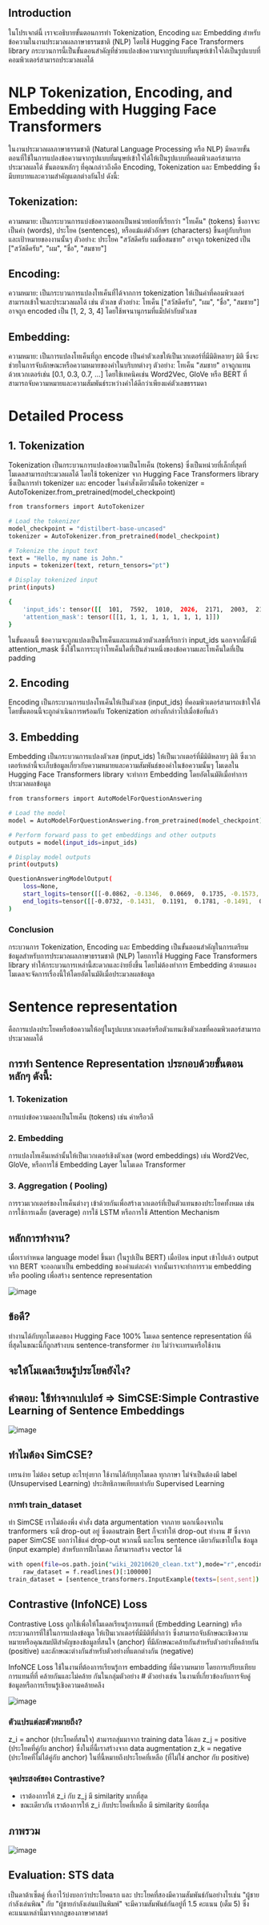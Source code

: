 
## Introduction

ในโปรเจกต์นี้ เราจะอธิบายขั้นตอนการทำ Tokenization, Encoding และ Embedding สำหรับข้อความในงานประมวลผลภาษาธรรมชาติ (NLP) โดยใช้ Hugging Face Transformers library กระบวนการนี้เป็นขั้นตอนสำคัญที่ช่วยแปลงข้อความจากรูปแบบที่มนุษย์เข้าใจได้เป็นรูปแบบที่คอมพิวเตอร์สามารถประมวลผลได้

# NLP Tokenization, Encoding, and Embedding with Hugging Face Transformers

ในงานประมวลผลภาษาธรรมชาติ (Natural Language Processing หรือ NLP) มีหลายขั้นตอนที่ใช้ในการแปลงข้อความจากรูปแบบที่มนุษย์เข้าใจได้ให้เป็นรูปแบบที่คอมพิวเตอร์สามารถประมวลผลได้ ขั้นตอนหลักๆ ที่คุณกล่าวถึงคือ Encoding, Tokenization และ Embedding ซึ่งมีบทบาทและความสำคัญแตกต่างกันไป ดังนี้:

## Tokenization:

ความหมาย: เป็นกระบวนการแบ่งข้อความออกเป็นหน่วยย่อยที่เรียกว่า "โทเค็น" (tokens) ซึ่งอาจจะเป็นคำ (words), ประโยค (sentences), หรือแม้แต่ตัวอักษร (characters) ขึ้นอยู่กับบริบทและเป้าหมายของงานนั้นๆ
ตัวอย่าง: ประโยค "สวัสดีครับ ผมชื่อสมชาย" อาจถูก tokenized เป็น ["สวัสดีครับ", "ผม", "ชื่อ", "สมชาย"]
## Encoding:

ความหมาย: เป็นกระบวนการแปลงโทเค็นที่ได้จากการ tokenization ให้เป็นค่าที่คอมพิวเตอร์สามารถเข้าใจและประมวลผลได้ เช่น ตัวเลข
ตัวอย่าง: โทเค็น ["สวัสดีครับ", "ผม", "ชื่อ", "สมชาย"] อาจถูก encoded เป็น [1, 2, 3, 4] โดยใช้พจนานุกรมที่แม็ปคำกับตัวเลข
## Embedding:

ความหมาย: เป็นการแปลงโทเค็นที่ถูก encode เป็นค่าตัวเลขให้เป็นเวกเตอร์ที่มีมิติหลายๆ มิติ ซึ่งจะช่วยในการจับลักษณะหรือความหมายของคำในบริบทต่างๆ
ตัวอย่าง: โทเค็น "สมชาย" อาจถูกแทนด้วยเวกเตอร์เช่น [0.1, 0.3, 0.7, ...] โดยใช้เทคนิคเช่น Word2Vec, GloVe หรือ BERT ที่สามารถจับความหมายและความสัมพันธ์ระหว่างคำได้ดีกว่าเพียงแค่ตัวเลขธรรมดา


# Detailed Process
## 1. Tokenization
Tokenization เป็นกระบวนการแปลงข้อความเป็นโทเค็น (tokens) ซึ่งเป็นหน่วยที่เล็กที่สุดที่โมเดลสามารถประมวลผลได้ โดยใช้ tokenizer จาก Hugging Face Transformers library
ซึ่งเป็นการทำ tokenizer และ encoder ในคำสั่งเดียวนั้นคือ tokenizer = AutoTokenizer.from_pretrained(model_checkpoint)
```bash
from transformers import AutoTokenizer

# Load the tokenizer
model_checkpoint = "distilbert-base-uncased"
tokenizer = AutoTokenizer.from_pretrained(model_checkpoint)

# Tokenize the input text
text = "Hello, my name is John."
inputs = tokenizer(text, return_tensors="pt")

# Display tokenized input
print(inputs)

```

```bash
{
    'input_ids': tensor([[  101,  7592,  1010,  2026,  2171,  2003,  2198,  1012,   102]]),
    'attention_mask': tensor([[1, 1, 1, 1, 1, 1, 1, 1, 1]])
}
```
ในขั้นตอนนี้ ข้อความจะถูกแปลงเป็นโทเค็นและแทนด้วยตัวเลขที่เรียกว่า input_ids นอกจากนี้ยังมี attention_mask ซึ่งใช้ในการระบุว่าโทเค็นใดที่เป็นส่วนหนึ่งของข้อความและโทเค็นใดที่เป็น padding

## 2. Encoding
Encoding เป็นกระบวนการแปลงโทเค็นให้เป็นตัวเลข (input_ids) ที่คอมพิวเตอร์สามารถเข้าใจได้ โดยขั้นตอนนี้จะถูกดำเนินการพร้อมกับ Tokenization อย่างที่กล่าวไปเมื่อข้อที่แล้ว

## 3. Embedding
Embedding เป็นกระบวนการแปลงตัวเลข (input_ids) ให้เป็นเวกเตอร์ที่มีมิติหลายๆ มิติ ซึ่งเวกเตอร์เหล่านี้จะเก็บข้อมูลเกี่ยวกับความหมายและความสัมพันธ์ของคำในข้อความนั้นๆ โมเดลใน Hugging Face Transformers library จะทำการ Embedding โดยอัตโนมัติเมื่อทำการประมวลผลข้อมูล
```bash
from transformers import AutoModelForQuestionAnswering

# Load the model
model = AutoModelForQuestionAnswering.from_pretrained(model_checkpoint)

# Perform forward pass to get embeddings and other outputs
outputs = model(input_ids=input_ids)

# Display model outputs
print(outputs)
```
```bash
QuestionAnsweringModelOutput(
    loss=None,
    start_logits=tensor([[-0.0862, -0.1346,  0.0669,  0.1735, -0.1573,  0.0515,  0.1061, -0.1576, -0.2093]]),
    end_logits=tensor([[-0.0732, -0.1431,  0.1191,  0.1781, -0.1491,  0.0582,  0.1076, -0.1413, -0.2223]])
)

```

### Conclusion
กระบวนการ Tokenization, Encoding และ Embedding เป็นขั้นตอนสำคัญในการเตรียมข้อมูลสำหรับการประมวลผลภาษาธรรมชาติ (NLP) โดยการใช้ Hugging Face Transformers library ทำให้กระบวนการเหล่านี้สะดวกและง่ายยิ่งขึ้น โดยไม่ต้องทำการ Embedding ด้วยตนเอง โมเดลจะจัดการเรื่องนี้ให้โดยอัตโนมัติเมื่อประมวลผลข้อมูล

# Sentence representation
 คือการแปลงประโยคหรือข้อความให้อยู่ในรูปแบบเวกเตอร์หรือตัวแทนเชิงตัวเลขที่คอมพิวเตอร์สามารถประมวลผลได้

## การทำ Sentence Representation ประกอบด้วยขั้นตอนหลักๆ ดังนี้:
### 1. Tokenization
การแบ่งข้อความออกเป็นโทเค็น (tokens) เช่น คำหรือวลี

### 2. Embedding
การแปลงโทเค็นเหล่านั้นให้เป็นเวกเตอร์เชิงตัวเลข (word embeddings) เช่น Word2Vec, GloVe, หรือการใช้ Embedding Layer ในโมเดล Transformer

### 3. Aggregation ( Pooling)
การรวมเวกเตอร์ของโทเค็นต่างๆ เข้าด้วยกันเพื่อสร้างเวกเตอร์ที่เป็นตัวแทนของประโยคทั้งหมด เช่น การใช้การเฉลี่ย (average) การใช้ LSTM หรือการใช้ Attention Mechanism

## หลักการทำงาน?
เมื่อเรากำหนด language model ขึ้นมา (ในรูปเป็น BERT) เมื่อป้อน input เข้าไปแล้ว output จาก BERT จะออกมาเป็น embedding ของคำแต่ละคำ จากนั้นเราจะทำการรวม embedding หรือ pooling เพื่อสร้าง sentence representation


![image](https://github.com/user-attachments/assets/bac939f1-53e8-41e4-8f9c-c81ec37abaab)


## ข้อดี?
ทำงานได้กับทุกโมเดลของ Hugging Face 100%
โมเดล sentence representation ที่ดีที่สุดในขณะนี้ก็ถูกสร้างบน sentence-transformer
ง่าย ไม่ว่าจะเทรนหรือใช้งาน

## จะให้โมเดลเรียนรู้ประโยคยังไง?
## คำตอบ: ใช้ท่าจากเปเปอร์ => SimCSE:Simple Contrastive Learning of Sentence Embeddings


![image](https://github.com/user-attachments/assets/286258c9-28d5-47fe-9c9f-29be3fec2e43)



## ทำไมต้อง SimCSE?
เทรนง่าย ไม่ต้อง setup อะไรยุ่งยาก
ใช้งานได้กับทุกโมเดล ทุกภาษา
ไม่จำเป็นต้องมี label (Unsupervised Learning)
ประสิทธิภาพเทียบเท่ากับ Supervised Learning

### การทำ    train_dataset 

ท่า SimCSE เราไม่ต้องพึ่ง คำสั่ง data argumentation จากภาย นอกเนื่องจากใน tranformers จะมี drop-out อยู่ ซึ่งตอนtrain Bert ก็จะทำให้ drop-out ทำงาน
    # ซึ่งจาก paper SimCSE บอกว่าใช้แค่ drop-out พวกนนี้ และโยน sentence เดียวกันเขาไปใน ข้อมูล (input example) สำหรับการฝึกโมเดล ก็สามารถสร้าง vector ได้

```bash
with open(file=os.path.join("wiki_20210620_clean.txt"),mode="r",encoding="utf-8") as f:
    raw_dataset = f.readlines()[:100000]
train_dataset = [sentence_transformers.InputExample(texts=[sent,sent]) for sent in raw_dataset]
```
## Contrastive (InfoNCE) Loss 
 Contrastive Loss  ถูกใช้เพื่อให้โมเดลเรียนรู้การแทนที่ (Embedding Learning) หรือ กระบวนการที่ใช้ในการแปลงข้อมูล ให้เป็นเวกเตอร์ที่มีมิติที่ต่ำกว่า 
 ซึ่งสามารถจับลักษณะเชิงความหมายหรือคุณสมบัติสำคัญของข้อมูลที่สนใจ (anchor)
 ที่มีลักษณะคล้ายกันสำหรับตัวอย่างที่คล้ายกัน (positive) และลักษณะต่างกันสำหรับตัวอย่างที่แตกต่างกัน (negative)
 
 InfoNCE Loss ใช้ในงานที่ต้องการเรียนรู้การ embadding ที่มีความหมาย โดยการเปรียบเทียบการแทนที่ที่ คล้ายกันและไม่คล้าย กันในกลุ่มตัวอย่าง 
        # ตัวอย่างเช่น ในงานที่เกี่ยวข้องกับการจับคู่ข้อมูลหรือการเรียนรู้เชิงความคล้ายคลึง 



![image](https://github.com/user-attachments/assets/ab52b2f5-4524-456c-a5a8-27af0362d0d5)



### ตัวแปรแต่ละตัวหมายถึง?
z_i = anchor (ประโยคที่สนใจ) สามารถสุ่มมาจาก training data ได้เลย
z_j = positive (ประโยคที่คู่กับ anchor) ซึ่งในที่นี้เราสร้างจาก data augmentation
z_k = negative (ประโยคที่ไม่ได้คู่กับ anchor) ในที่นี้หมายถึงประโยคที่เหลือ (ที่ไม่ใช่ anchor กับ positive) 

### จุดประสงค์ของ Contrastive?
* เราต้องการให้ z_i กับ z_j มี similarity มากที่สุด
* ขณะเดียวกัน เราต้องการให้ z_i กับประโยคที่เหลือ มี similarity น้อยที่สุด

## ภาพรวม


![image](https://github.com/user-attachments/assets/b3045613-9298-449c-a498-53086593340b)



## Evaluation: STS data
เป็นดาต้าเซ็ตคู่ ที่เอาไว้บ่งบอกว่าประโยคแรก และ ประโยคที่สองมีความสัมพันธ์กันอย่างไรเช่น "ผู้ชายกำลังเล่นพิณ" กับ "ผู้ชายกำลังเล่นแป้นพิมพ์" จะมีความสัมพันธ์กันอยู่ที่ 1.5 คะแนน (เต็ม 5) ซึ่งคะแนนเหล่านี้มาจากกฏของภาษาศาสตร์
